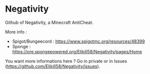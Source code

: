 # Negativity
Github of Negativity, a Minecraft AntiCheat.

More info :
  - Spigot/Bungeecord : https://www.spigotmc.org/resources/48399
  - Sponge : https://ore.spongepowered.org/Elikill58/Negativity/pages/Home

You want more informations here ? Go in private or in Issues (https://github.com/Elikill58/Negativity/issues).
